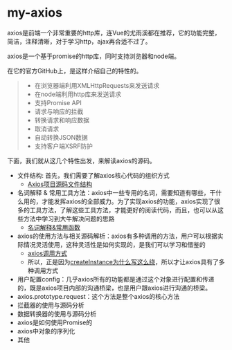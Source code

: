 # my-axios
axios是前端一个非常重要的http库，连Vue的尤雨溪都在推荐，它的功能完整，简洁，注释清晰，对于学习http，ajax再合适不过了。

axios是一个基于promise的http库，同时支持浏览器和node端。

在它的官方GitHub上，是这样介绍自己的特性的。
> - 在浏览器端利用XMLHttpRequests来发送请求
> - 在node端利用http库来发送请求
> - 支持Promise API
> - 请求与响应的拦截
> - 转换请求和响应数据
> - 取消请求
> - 自动转换JSON数据
> - 支持客户端XSRF防护

下面，我们就从这几个特性出发，来解读axios的源码。

- 文件结构: 首先，我们需要了解axios核心代码的组织方式
  - [Axios项目源码文件结构](https://github.com/NickChuCode/myAxios/issues/1)
- 名词解释 & 常用工具方法：axios中一些专用的名词，需要知道有哪些，干什么用的，才能发挥axios的全部威力。为了实现axios的功能，axios实现了很多的工具方法，了解这些工具方法，才能更好的阅读代码，而且，也可以从这些方法中学习到大牛解决问题的思路
  - [名词解释&常用函数](https://github.com/NickChuCode/myAxios/issues/2)
- axios的使用方法与相关源码解析：axios有多种调用的方法，用户可以根据实际情况灵活使用，这种灵活性是如何实现的，是我们可以学习和借鉴的
  - [axios调用方式](https://github.com/NickChuCode/myAxios/issues/4)
  - 所以，正是因为[createInstance为什么写这么绕](https://github.com/NickChuCode/myAxios/issues/3)，所以才让axios具有了多种调用方式
- 用户配置config：几乎axios所有的功能都是通过这个对象进行配置和传递的，既是axios项目内部的沟通桥梁，也是用户跟axios进行沟通的桥梁。
- axios.prototype.request：这个方法是整个axios的核心方法
- 拦截器的使用与源码分析
- 数据转换器的使用与源码分析
- axios是如何使用Promise的
- axios中对象的序列化
- 其他
